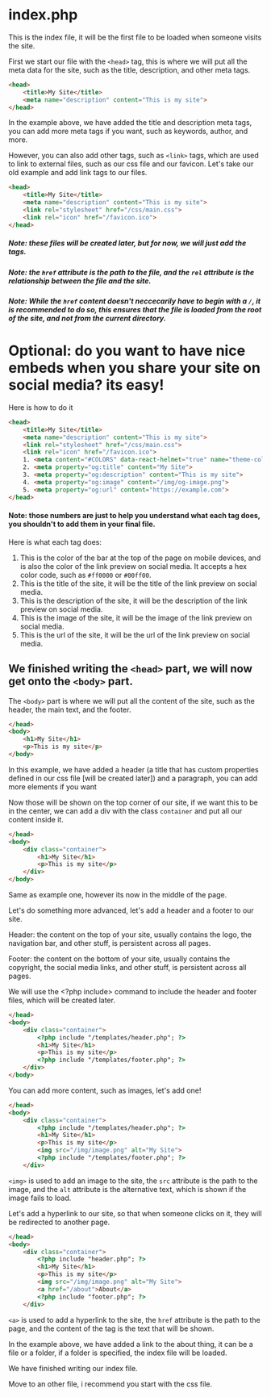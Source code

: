 # index.php
This is the index file, it will be the first file to be loaded when someone visits the site.

First we start our file with the `<head>` tag, this is where we will put all the meta data for the site, such as the title, description, and other meta tags.

```html
<head>
    <title>My Site</title>
    <meta name="description" content="This is my site">
</head>
```

In the example above, we have added the title and description meta tags, you can add more meta tags if you want, such as keywords, author, and more.

However, you can also add other tags, such as `<link>` tags, which are used to link to external files, such as our css file and our favicon. Let's take our old example and add link tags to our files.

```html
<head>
    <title>My Site</title>
    <meta name="description" content="This is my site">
    <link rel="stylesheet" href="/css/main.css">
    <link rel="icon" href="/favicon.ico">
</head>
```
##### Note: these files will be created later, but for now, we will just add the tags.

##### Note: the `href` attribute is the path to the file, and the `rel` attribute is the relationship between the file and the site.

##### Note: While the `href` content doesn't neccecarily have to begin with a `/`, it is recommended to do so, this ensures that the file is loaded from the root of the site, and not from the current directory.

# Optional: do you want to have nice embeds when you share your site on social media? its easy!

Here is how to do it

```html
<head>
    <title>My Site</title>
    <meta name="description" content="This is my site">
    <link rel="stylesheet" href="/css/main.css">
    <link rel="icon" href="/favicon.ico">
    1. <meta content="#COLORS" data-react-helmet="true" name="theme-color" />
    2. <meta property="og:title" content="My Site">
    3. <meta property="og:description" content="This is my site">
    4. <meta property="og:image" content="/img/og-image.png">
    5. <meta property="og:url" content="https://example.com">
</head>
```
#### Note: those numbers are just to help you understand what each tag does, you shouldn't to add them in your final file.
Here is what each tag does:
1. This is the color of the bar at the top of the page on mobile devices, and is also the color of the link preview on social media. It accepts a hex color code, such as `#ff0000` or `#00ff00`.
2. This is the title of the site, it will be the title of the link preview on social media.
3. This is the description of the site, it will be the description of the link preview on social media.
4. This is the image of the site, it will be the image of the link preview on social media.
5. This is the url of the site, it will be the url of the link preview on social media.

## We finished writing the ``<head>`` part, we will now get onto the ``<body>`` part.

The ``<body>`` part is where we will put all the content of the site, such as the header, the main text, and the footer.

```html
</head>
<body>
    <h1>My Site</h1>
    <p>This is my site</p>
</body>
```
In this example, we have added a header (a title that has custom properties defined in our css file [will be created later]) and a paragraph, you can add more elements if you want

Now those will be shown on the top corner of our site, if we want this to be in the center, we can add a div with the class `container` and put all our content inside it.

```html
</head>
<body>
    <div class="container">
        <h1>My Site</h1>
        <p>This is my site</p>
    </div>
</body>
```

Same as example one, however its now in the middle of the page.

Let's do something more advanced, let's add a header and a footer to our site.

Header: the content on the top of your site, usually contains the logo, the navigation bar, and other stuff, is persistent across all pages.

Footer: the content on the bottom of your site, usually contains the copyright, the social media links, and other stuff, is persistent across all pages.

We will use the <?php include> command to include the header and footer files, which will be created later.

```html
</head>
<body>
    <div class="container">
        <?php include "/templates/header.php"; ?>
        <h1>My Site</h1>
        <p>This is my site</p>
        <?php include "/templates/footer.php"; ?>
    </div>
</body>
```
You can add more content, such as images, let's add one!
    
```html
</head>
<body>
    <div class="container">
        <?php include "/templates/header.php"; ?>
        <h1>My Site</h1>
        <p>This is my site</p>
        <img src="/img/image.png" alt="My Site">
        <?php include "/templates/footer.php"; ?>
    </div>
```

`<img>` is used to add an image to the site, the `src` attribute is the path to the image, and the `alt` attribute is the alternative text, which is shown if the image fails to load.

Let's add a hyperlink to our site, so that when someone clicks on it, they will be redirected to another page.

```html
</head>
<body>
    <div class="container">
        <?php include "header.php"; ?>
        <h1>My Site</h1>
        <p>This is my site</p>
        <img src="/img/image.png" alt="My Site">
        <a href="/about">About</a>
        <?php include "footer.php"; ?>
    </div>
```

`<a>` is used to add a hyperlink to the site, the `href` attribute is the path to the page, and the content of the tag is the text that will be shown.

In the example above, we have added a link to the about thing, it can be a file or a folder, if a folder is specified, the index file will be loaded.

We have finished writing our index file.

Move to an other file, i recommend you start with the css file.
